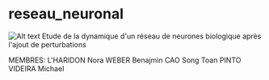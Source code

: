 # reseau_neuronal
![Alt text](reseau_neuronal/Annexes/Images/neurone_illustration.png?raw=true "Title")
Etude de la dynamique d'un réseau de neurones biologique après l'ajout de perturbations 

MEMBRES: 
L'HARIDON Nora
WEBER Benajmin
CAO Song Toan 
PINTO VIDEIRA Michael
